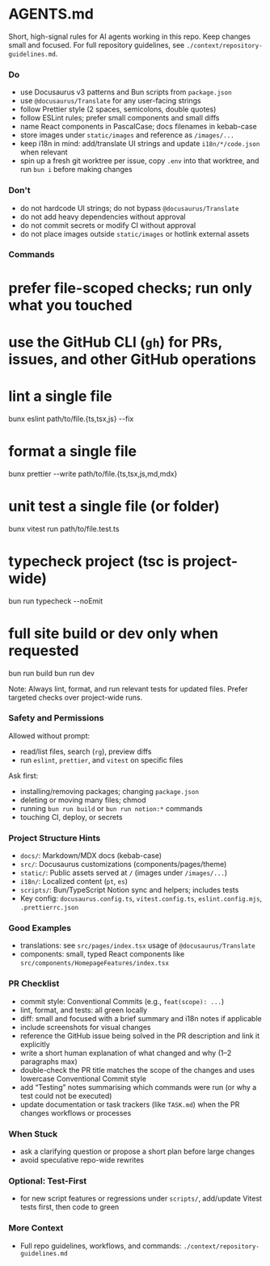 # AGENTS.md

Short, high-signal rules for AI agents working in this repo. Keep changes small and focused. For full repository guidelines, see `./context/repository-guidelines.md`.

### Do

- use Docusaurus v3 patterns and Bun scripts from `package.json`
- use `@docusaurus/Translate` for any user-facing strings
- follow Prettier style (2 spaces, semicolons, double quotes)
- follow ESLint rules; prefer small components and small diffs
- name React components in PascalCase; docs filenames in kebab-case
- store images under `static/images` and reference as `/images/...`
- keep i18n in mind: add/translate UI strings and update `i18n/*/code.json` when relevant
- spin up a fresh git worktree per issue, copy `.env` into that worktree, and run `bun i` before making changes

### Don't

- do not hardcode UI strings; do not bypass `@docusaurus/Translate`
- do not add heavy dependencies without approval
- do not commit secrets or modify CI without approval
- do not place images outside `static/images` or hotlink external assets

### Commands

# prefer file-scoped checks; run only what you touched

# use the GitHub CLI (`gh`) for PRs, issues, and other GitHub operations

# lint a single file

bunx eslint path/to/file.{ts,tsx,js} --fix

# format a single file

bunx prettier --write path/to/file.{ts,tsx,js,md,mdx}

# unit test a single file (or folder)

bunx vitest run path/to/file.test.ts

# typecheck project (tsc is project-wide)

bun run typecheck --noEmit

# full site build or dev only when requested

bun run build
bun run dev

Note: Always lint, format, and run relevant tests for updated files. Prefer targeted checks over project-wide runs.

### Safety and Permissions

Allowed without prompt:

- read/list files, search (`rg`), preview diffs
- run `eslint`, `prettier`, and `vitest` on specific files

Ask first:

- installing/removing packages; changing `package.json`
- deleting or moving many files; chmod
- running `bun run build` or `bun run notion:*` commands
- touching CI, deploy, or secrets

### Project Structure Hints

- `docs/`: Markdown/MDX docs (kebab-case)
- `src/`: Docusaurus customizations (components/pages/theme)
- `static/`: Public assets served at `/` (images under `/images/...`)
- `i18n/`: Localized content (`pt`, `es`)
- `scripts/`: Bun/TypeScript Notion sync and helpers; includes tests
- Key config: `docusaurus.config.ts`, `vitest.config.ts`, `eslint.config.mjs`, `.prettierrc.json`

### Good Examples

- translations: see `src/pages/index.tsx` usage of `@docusaurus/Translate`
- components: small, typed React components like `src/components/HomepageFeatures/index.tsx`

### PR Checklist

- commit style: Conventional Commits (e.g., `feat(scope): ...`)
- lint, format, and tests: all green locally
- diff: small and focused with a brief summary and i18n notes if applicable
- include screenshots for visual changes
- reference the GitHub issue being solved in the PR description and link it explicitly
- write a short human explanation of what changed and why (1–2 paragraphs max)
- double-check the PR title matches the scope of the changes and uses lowercase Conventional Commit style
- add “Testing” notes summarising which commands were run (or why a test could not be executed)
- update documentation or task trackers (like `TASK.md`) when the PR changes workflows or processes

### When Stuck

- ask a clarifying question or propose a short plan before large changes
- avoid speculative repo-wide rewrites

### Optional: Test-First

- for new script features or regressions under `scripts/`, add/update Vitest tests first, then code to green

### More Context

- Full repo guidelines, workflows, and commands: `./context/repository-guidelines.md`
